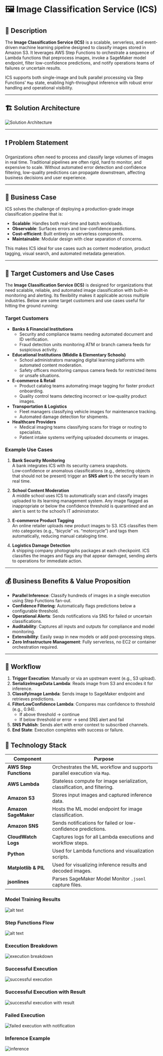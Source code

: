 # 🖼️ Image Classification Service (ICS)

## 📜 Description
The **Image Classification Service (ICS)** is a scalable, serverless, and event-driven machine learning pipeline designed to classify images stored in Amazon S3. It leverages AWS Step Functions to orchestrate a sequence of Lambda functions that preprocess images, invoke a SageMaker model endpoint, filter low-confidence predictions, and notify operations teams of failures or uncertain results.

ICS supports both single-image and bulk parallel processing via Step Functions' `Map` state, enabling high-throughput inference with robust error handling and operational visibility.

---

## 🏗️ Solution Architecture

![Solution Architecture](solution-arch-final.png)

---

## ❗ Problem Statement
Organizations often need to process and classify large volumes of images in real time. Traditional pipelines are often rigid, hard to monitor, and expensive to scale. Without automated error detection and confidence filtering, low-quality predictions can propagate downstream, affecting business decisions and user experience.

---

## 💼 Business Case
ICS solves the challenge of deploying a production-grade image classification pipeline that is:
- **Scalable**: Handles both real-time and batch workloads.
- **Observable**: Surfaces errors and low-confidence predictions.
- **Cost-efficient**: Built entirely on serverless components.
- **Maintainable**: Modular design with clear separation of concerns.

This makes ICS ideal for use cases such as content moderation, product tagging, visual search, and automated metadata generation.

---

## 🎯 Target Customers and Use Cases

The **Image Classification Service (ICS)** is designed for organizations that need scalable, reliable, and automated image classification with built‑in monitoring and alerting. Its flexibility makes it applicable across multiple industries. Below are some target customers and use cases useful for hitting the ground running:

### Target Customers
- **Banks & Financial Institutions**
  - Security and compliance teams needing automated document and ID verification.
  - Fraud detection units monitoring ATM or branch camera feeds for suspicious activity.
- **Educational Institutions (Middle & Elementary Schools)**
  - School administrators managing digital learning platforms with automated content moderation.
  - Safety officers monitoring campus camera feeds for restricted items or unsafe situations.
- **E‑commerce & Retail**
  - Product catalog teams automating image tagging for faster product onboarding.
  - Quality control teams detecting incorrect or low‑quality product images.
- **Transportation & Logistics**
  - Fleet managers classifying vehicle images for maintenance tracking.
  - Automated damage detection for shipments.
- **Healthcare Providers**
  - Medical imaging teams classifying scans for triage or routing to specialists.
  - Patient intake systems verifying uploaded documents or images.

### Example Use Cases
1. **Bank Security Monitoring**  
   A bank integrates ICS with its security camera snapshots. Low‑confidence or anomalous classifications (e.g., detecting objects that should not be present) trigger an **SNS alert** to the security team in real time.

2. **School Content Moderation**  
   A middle school uses ICS to automatically scan and classify images uploaded to its learning management system. Any image flagged as inappropriate or below the confidence threshold is quarantined and an alert is sent to the school’s IT administrator.

3. **E‑commerce Product Tagging**  
   An online retailer uploads new product images to S3. ICS classifies them into categories (e.g., “bicycle” vs. “motorcycle”) and tags them automatically, reducing manual cataloging time.

4. **Logistics Damage Detection**  
   A shipping company photographs packages at each checkpoint. ICS classifies the images and flags any that appear damaged, sending alerts to operations for immediate action.

---

## 💰 Business Benefits & Value Proposition
- **Parallel Inference**: Classify hundreds of images in a single execution using Step Functions fan-out.
- **Confidence Filtering**: Automatically flags predictions below a configurable threshold.
- **Operational Alerts**: Sends notifications via SNS for failed or uncertain classifications.
- **Auditability**: Captures all inputs and outputs for compliance and model monitoring.
- **Extensibility**: Easily swap in new models or add post-processing steps.
- **Zero Infrastructure Management**: Fully serverless, no EC2 or container orchestration required.

---

## 🔄 Workflow
1. **Trigger Execution**: Manually or via an upstream event (e.g., S3 upload).
2. **SerializeImageData Lambda**: Reads image from S3 and encodes it for inference.
3. **ClassifyImage Lambda**: Sends image to SageMaker endpoint and retrieves predictions.
4. **FilterLowConfidence Lambda**: Compares max confidence to threshold (e.g., 0.94).
   - If above threshold → continue
   - If below threshold or error → send SNS alert and fail
5. **SNS Publish**: Sends alert with error context to subscribed channels.
6. **End State**: Execution completes with success or failure.


## 🧰 Technology Stack

| Component         | Purpose                                                                 |
|------------------|-------------------------------------------------------------------------|
| **AWS Step Functions** | Orchestrates the ML workflow and supports parallel execution via `Map`. |
| **AWS Lambda**         | Stateless compute for image serialization, classification, and filtering. |
| **Amazon S3**          | Stores input images and captured inference data.                        |
| **Amazon SageMaker**   | Hosts the ML model endpoint for image classification.                   |
| **Amazon SNS**         | Sends notifications for failed or low-confidence predictions.           |
| **CloudWatch Logs**    | Captures logs for all Lambda executions and workflow steps.             |
| **Python**             | Used for Lambda functions and visualization scripts.                    |
| **Matplotlib & PIL**   | Used for visualizing inference results and decoded images.              |
| **jsonlines**          | Parses SageMaker Model Monitor `.jsonl` capture files.                  |

### Model Training Results
![alt text](training-accuracy.png)

### Step Functions Flow
![alt text](step-function-flow-bulk-items.png)

### Execution Breakdown
![execution breakdown](step-function-execution-breakdown-bulk-items.png)

### Successful Execution
![successful execution](step-function-execution-success-sns-setup-bulk-items.png)

### Successful Execution with Result
![successful execution with result](step-function-execution-success-bulk-items.png)

### Failed Execution
![failed execution with notification](step-function-execution-failure-sns-notification-bulk-items.png)

### Inference Example
![inference](inference-viz.png)